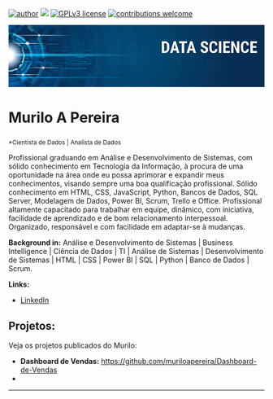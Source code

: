 [![author](https://img.shields.io/badge/author-muriloapereira-red.svg)](https://www.linkedin.com/in/murilo-a-pereira) [![](https://img.shields.io/badge/python-3.7+-blue.svg)](https://www.python.org/downloads/release/python-365/) [![GPLv3 license](https://img.shields.io/badge/License-GPLv3-blue.svg)](http://perso.crans.org/besson/LICENSE.html) [![contributions welcome](https://img.shields.io/badge/contributions-welcome-brightgreen.svg?style=flat)](https://github.com/carlosfab/data_science/issues)

<p align="center">
  <img src="banner.png" >
</p>

# Murilo A Pereira
<sub>*Cientista de Dados | Analista de Dados</sub>

Profissional graduando em Análise e Desenvolvimento de Sistemas, com sólido conhecimento em Tecnologia da Informação, à procura de uma oportunidade na área onde eu possa aprimorar e expandir meus conhecimentos, visando sempre uma boa qualificação profissional. Sólido conhecimento em HTML, CSS, JavaScript, Python, Bancos de Dados, SQL Server, Modelagem de Dados, Power BI, Scrum, Trello e Office. Profissional altamente capacitado para trabalhar em equipe, dinâmico, com iniciativa, facilidade de aprendizado e de bom relacionamento interpessoal. Organizado, responsável e com facilidade em adaptar-se à mudanças.

**Background in:** Análise e Desenvolvimento de Sistemas | Business Intelligence | Ciência de Dados | TI | Análise de Sistemas | Desenvolvimento de Sistemas | HTML | CSS | Power BI | SQL | Python | Banco de Dados | Scrum.

**Links:**

* [LinkedIn](https://www.linkedin.com/in/murilo-a-pereira)



## Projetos:
Veja os projetos publicados do Murilo:

* **Dashboard de Vendas:** https://github.com/muriloapereira/Dashboard-de-Vendas
* 
---
